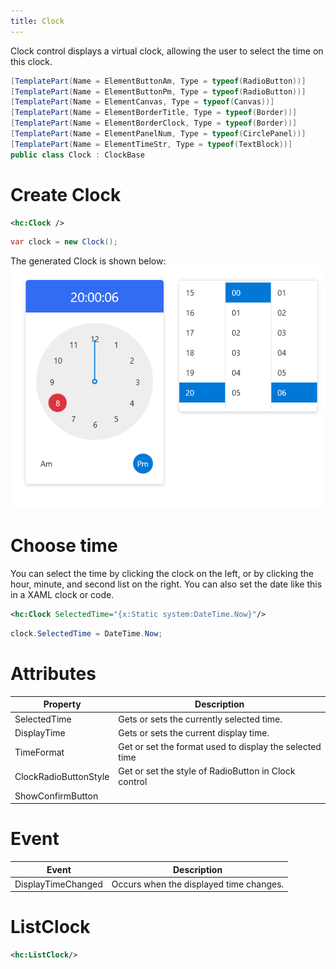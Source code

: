 ```yaml
---
title: Clock
---
```


Clock control displays a virtual clock, allowing the user to select the time on this clock.

``` CS
[TemplatePart(Name = ElementButtonAm, Type = typeof(RadioButton))]
[TemplatePart(Name = ElementButtonPm, Type = typeof(RadioButton))]
[TemplatePart(Name = ElementCanvas, Type = typeof(Canvas))]
[TemplatePart(Name = ElementBorderTitle, Type = typeof(Border))]
[TemplatePart(Name = ElementBorderClock, Type = typeof(Border))]
[TemplatePart(Name = ElementPanelNum, Type = typeof(CirclePanel))]
[TemplatePart(Name = ElementTimeStr, Type = typeof(TextBlock))]
public class Clock : ClockBase
```
# Create Clock
``` XML
<hc:Clock />
```
``` CS
var clock = new Clock();
```
The generated Clock is shown below:
![Clock](https://raw.githubusercontent.com/HandyOrg/HandyOrgResource/master/HandyControl/Doc/extend_controls/Clock_1.png)

# Choose time
You can select the time by clicking the clock on the left, or by clicking the hour, minute, and second list on the right. You can also set the date like this in a XAML clock or code.

``` XML
<hc:Clock SelectedTime="{x:Static system:DateTime.Now}"/>
```
``` CS
clock.SelectedTime = DateTime.Now;
```

# Attributes
| Property | Description |
| ---------------- | ------------------ |
| SelectedTime | Gets or sets the currently selected time. |
| DisplayTime | Gets or sets the current display time. |
| TimeFormat | Get or set the format used to display the selected time |
| ClockRadioButtonStyle | Get or set the style of RadioButton in Clock control |
| ShowConfirmButton | |

# Event
| Event | Description |
| ---------------- | ------------------ |
| DisplayTimeChanged | Occurs when the displayed time changes. |

# ListClock
``` xml
<hc:ListClock/>
```